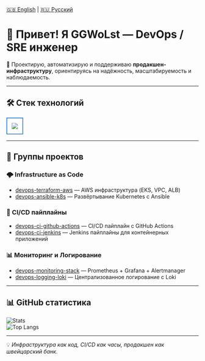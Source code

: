 [🇬🇧 English](./README.md) | [🇷🇺 Русский](./README.ru.md)

# 👋 Привет! Я GGWoLst — DevOps / SRE инженер

🚀 Проектирую, автоматизирую и поддерживаю **продакшен-инфраструктуру**, ориентируясь на надёжность, масштабируемость и наблюдаемость.

---

## 🛠 Стек технологий

<table>
<tr>
<td style="border: 2px solid #1E90FF; border-radius: 12px; padding: 12px;">
  <img src="https://skillicons.dev/icons?i=docker,kubernetes,terraform,ansible,githubactions,prometheus,grafana,linux,apple,python,git,github,vscode,go" />
</td>
</tr>
</table>

---

## 📂 Группы проектов

### 🌩️ Infrastructure as Code
- [devops-terraform-aws](https://github.com/GGWoLst/devops-terraform-aws) — AWS инфраструктура (EKS, VPC, ALB)
- [devops-ansible-k8s](https://github.com/GGWoLst/devops-ansible-k8s) — Развёртывание Kubernetes с Ansible

### 🔄 CI/CD пайплайны
- [devops-ci-github-actions](https://github.com/GGWoLst/devops-ci-github-actions) — CI/CD пайплайн с GitHub Actions
- [devops-ci-jenkins](https://github.com/GGWoLst/devops-ci-jenkins) — Jenkins пайплайны для контейнерных приложений

### 📊 Мониторинг и Логирование
- [devops-monitoring-stack](https://github.com/GGWoLst/devops-monitoring-stack) — Prometheus + Grafana + Alertmanager
- [devops-logging-loki](https://github.com/GGWoLst/devops-logging-loki) — Централизованное логирование с Loki

---

## 📊 GitHub статистика

![Stats](https://github-readme-stats.vercel.app/api?username=GGWoLst&show_icons=true&theme=tokyonight)  
![Top Langs](https://github-readme-stats.vercel.app/api/top-langs/?username=GGWoLst&layout=compact&theme=tokyonight)

---

💡 *Инфраструктура как код, CI/CD как часы, продакшен как швейцарский банк.*
